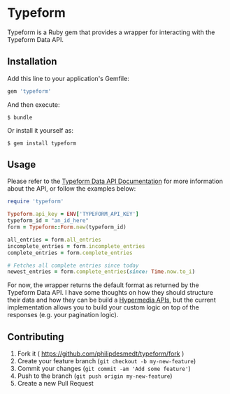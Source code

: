 # Typeform

Typeform is a Ruby gem that provides a wrapper for interacting with the Typeform Data API.

## Installation

Add this line to your application's Gemfile:

```ruby
gem 'typeform'
```

And then execute:

    $ bundle

Or install it yourself as:

    $ gem install typeform

## Usage

Please refer to the [Typeform Data API Documentation](http://helpcenter.typeform.com/hc/en-us/articles/200071986-Data-API) for more information about the API, or follow the examples below:

```ruby
require 'typeform'

Typeform.api_key = ENV['TYPEFORM_API_KEY']
typeform_id = "an_id_here"
form = Typeform::Form.new(typeform_id)

all_entries = form.all_entries
incomplete_entries = form.incomplete_entries
complete_entries = form.complete_entries

# Fetches all complete entries since today
newest_entries = form.complete_entries(since: Time.now.to_i)
```

For now, the wrapper returns the default format as returned by the Typeform Data API. I have some thoughts on how they should structure their data and how they can be build a [Hypermedia APIs](http://en.wikipedia.org/wiki/Hypermedia), but the current implementation allows you to build your custom logic on top of the responses (e.g. your pagination logic).

## Contributing

1. Fork it ( https://github.com/philipdesmedt/typeform/fork )
2. Create your feature branch (`git checkout -b my-new-feature`)
3. Commit your changes (`git commit -am 'Add some feature'`)
4. Push to the branch (`git push origin my-new-feature`)
5. Create a new Pull Request
